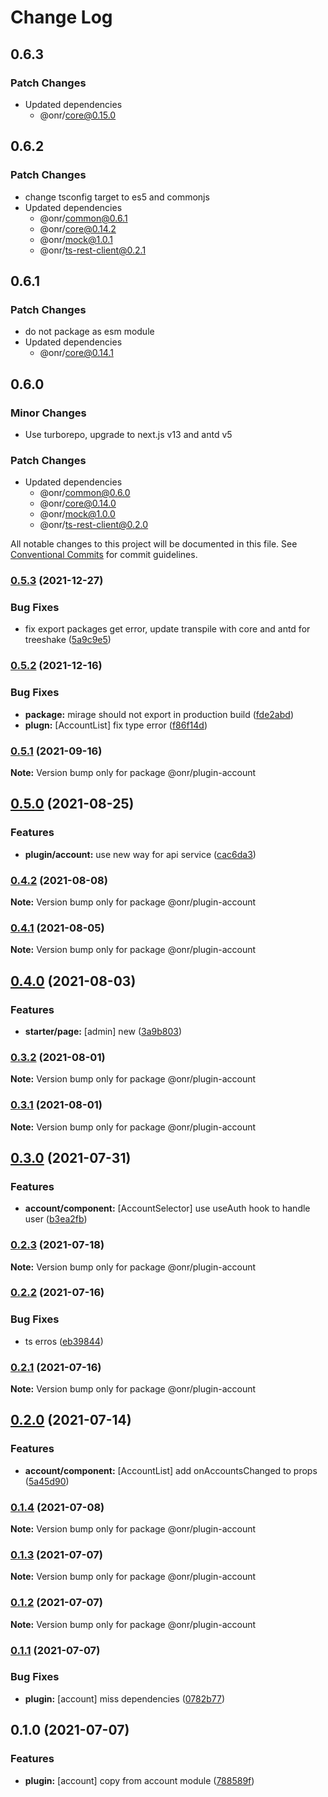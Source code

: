 # Change Log

## 0.6.3

### Patch Changes

- Updated dependencies
  - @onr/core@0.15.0

## 0.6.2

### Patch Changes

- change tsconfig target to es5 and commonjs
- Updated dependencies
  - @onr/common@0.6.1
  - @onr/core@0.14.2
  - @onr/mock@1.0.1
  - @onr/ts-rest-client@0.2.1

## 0.6.1

### Patch Changes

- do not package as esm module
- Updated dependencies
  - @onr/core@0.14.1

## 0.6.0

### Minor Changes

- Use turborepo, upgrade to next.js v13 and antd v5

### Patch Changes

- Updated dependencies
  - @onr/common@0.6.0
  - @onr/core@0.14.0
  - @onr/mock@1.0.0
  - @onr/ts-rest-client@0.2.0

All notable changes to this project will be documented in this file.
See [Conventional Commits](https://conventionalcommits.org) for commit guidelines.

### [0.5.3](https://github.com/OnrampLab/onr-react-ui/compare/@onr/plugin-account@0.5.2...@onr/plugin-account@0.5.3) (2021-12-27)

### Bug Fixes

- fix export packages get error, update transpile with core and antd for treeshake ([5a9c9e5](https://github.com/OnrampLab/onr-react-ui/commit/5a9c9e5d2bce31ab8d53c0cacac731d2623ca7d2))

### [0.5.2](https://github.com/OnrampLab/onr-react-ui/compare/@onr/plugin-account@0.5.1...@onr/plugin-account@0.5.2) (2021-12-16)

### Bug Fixes

- **package:** mirage should not export in production build ([fde2abd](https://github.com/OnrampLab/onr-react-ui/commit/fde2abd50733e1cb91b259a1de62bfbd4f16899e))
- **plugn:** [AccountList] fix type error ([f86f14d](https://github.com/OnrampLab/onr-react-ui/commit/f86f14d2940a9be2d08a5207a124e2b439f09ba6))

### [0.5.1](https://github.com/OnrampLab/onr-react-ui/compare/@onr/plugin-account@0.5.0...@onr/plugin-account@0.5.1) (2021-09-16)

**Note:** Version bump only for package @onr/plugin-account

## [0.5.0](https://github.com/OnrampLab/onr-react-ui/compare/@onr/plugin-account@0.4.2...@onr/plugin-account@0.5.0) (2021-08-25)

### Features

- **plugin/account:** use new way for api service ([cac6da3](https://github.com/OnrampLab/onr-react-ui/commit/cac6da363cb86e60355a3d980875c81654a08f30))

### [0.4.2](https://github.com/OnrampLab/onr-react-ui/compare/@onr/plugin-account@0.4.1...@onr/plugin-account@0.4.2) (2021-08-08)

**Note:** Version bump only for package @onr/plugin-account

### [0.4.1](https://github.com/OnrampLab/onr-react-ui/compare/@onr/plugin-account@0.4.0...@onr/plugin-account@0.4.1) (2021-08-05)

**Note:** Version bump only for package @onr/plugin-account

## [0.4.0](https://github.com/OnrampLab/onr-react-ui/compare/@onr/plugin-account@0.3.2...@onr/plugin-account@0.4.0) (2021-08-03)

### Features

- **starter/page:** [admin] new ([3a9b803](https://github.com/OnrampLab/onr-react-ui/commit/3a9b803e639b54c71bdaf4411710c9bb2cd95ff7))

### [0.3.2](https://github.com/OnrampLab/onr-react-ui/compare/@onr/plugin-account@0.3.1...@onr/plugin-account@0.3.2) (2021-08-01)

**Note:** Version bump only for package @onr/plugin-account

### [0.3.1](https://github.com/OnrampLab/onr-react-ui/compare/@onr/plugin-account@0.3.0...@onr/plugin-account@0.3.1) (2021-08-01)

**Note:** Version bump only for package @onr/plugin-account

## [0.3.0](https://github.com/OnrampLab/onr-react-ui/compare/@onr/plugin-account@0.2.3...@onr/plugin-account@0.3.0) (2021-07-31)

### Features

- **account/component:** [AccountSelector] use useAuth hook to handle user ([b3ea2fb](https://github.com/OnrampLab/onr-react-ui/commit/b3ea2fbecc996296268c4d80ac883e5e9a7ebd97))

### [0.2.3](https://github.com/OnrampLab/onr-react-ui/compare/@onr/plugin-account@0.2.2...@onr/plugin-account@0.2.3) (2021-07-18)

**Note:** Version bump only for package @onr/plugin-account

### [0.2.2](https://github.com/OnrampLab/onr-react-ui/compare/@onr/plugin-account@0.2.1...@onr/plugin-account@0.2.2) (2021-07-16)

### Bug Fixes

- ts erros ([eb39844](https://github.com/OnrampLab/onr-react-ui/commit/eb39844b5ad647ce889b15c63486b5540e16c4df))

### [0.2.1](https://github.com/OnrampLab/onr-react-ui/compare/@onr/plugin-account@0.2.0...@onr/plugin-account@0.2.1) (2021-07-16)

**Note:** Version bump only for package @onr/plugin-account

## [0.2.0](https://github.com/OnrampLab/onr-react-ui/compare/@onr/plugin-account@0.1.4...@onr/plugin-account@0.2.0) (2021-07-14)

### Features

- **account/component:** [AccountList] add onAccountsChanged to props ([5a45d90](https://github.com/OnrampLab/onr-react-ui/commit/5a45d90785bfaba179c6925254d8fafe734c09a8))

### [0.1.4](https://github.com/OnrampLab/onr-react-ui/compare/@onr/plugin-account@0.1.3...@onr/plugin-account@0.1.4) (2021-07-08)

**Note:** Version bump only for package @onr/plugin-account

### [0.1.3](https://github.com/OnrampLab/onr-react-ui/compare/@onr/plugin-account@0.1.2...@onr/plugin-account@0.1.3) (2021-07-07)

**Note:** Version bump only for package @onr/plugin-account

### [0.1.2](https://github.com/OnrampLab/onr-react-ui/compare/@onr/plugin-account@0.1.1...@onr/plugin-account@0.1.2) (2021-07-07)

**Note:** Version bump only for package @onr/plugin-account

### [0.1.1](https://github.com/OnrampLab/onr-react-ui/compare/@onr/plugin-account@0.1.0...@onr/plugin-account@0.1.1) (2021-07-07)

### Bug Fixes

- **plugin:** [account] miss dependencies ([0782b77](https://github.com/OnrampLab/onr-react-ui/commit/0782b7719b5aed8275e6fd23392f418c0db16c96))

## 0.1.0 (2021-07-07)

### Features

- **plugin:** [account] copy from account module ([788589f](https://github.com/OnrampLab/onr-react-ui/commit/788589f290398b6ad36dd8707627b493b74df4ab))
